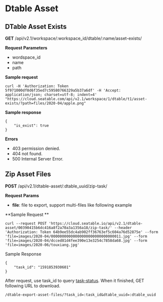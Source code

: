 # Dtable Asset

## DTable Asset Exists

**GET** /api/v2.1/workspace/:workspace_id/dtable/:name/asset-exists/

**Request Parameters**

* wordspace_id
* name
* path

**Sample request**

```
curl -H 'Authorization: Token 5f971000df0d6f35ed7c59580766329a5b37a6df' -H 'Accept: application/json; charset=utf-8; indent=4' "https://cloud.seatable.com/api/v2.1/workspace/1/dtable/t1/asset-exists/?path=files/2020-04/apple.png"

```

**Sample response**

```
{
    "is_exist": true
}

```

**Errors**

* 403 permission denied.
* 404 not found.
* 500 Internal Server Error.

## Zip Asset Files

**POST** /api/v2.1/dtable-asset/:dtable_uuid/zip-task/ 

**Request Params** 	

* **file**: file to export, support multi-files like following example  

**Sample Request **

```
curl --request POST 'https://cloud.seatable.io/api/v2.1/dtable-asset/00390415b6dc416a8f2a70a3a1356a18/zip-task/' --header 'Authorization: Token 64b9ee55dc4ab902ff36763ef5c604a76d52875e' --form 'file=images/2020-04/00000000000000000000000000000011.jpg' --form 'file=images/2020-04/dcced81d4fee390e13e3254c7858da68.jpg' --form 'file=images/2020-06/touxiang.jpg'

```

 Sample Response 

```
{
    "task_id": "1591853930601"
}

```

After request, use task_id to query [task-status](https://docs.seatable.io/published/seatable-api/dtable-web-v2.1/dtable-import-export.md#user-content-Query%20Import/Export%20Status). When it finished, GET following URL to download. 

```
/dtable-export-asset-files/?task_id=:task_id&dtable_uuid=:dtable_uuid

```


